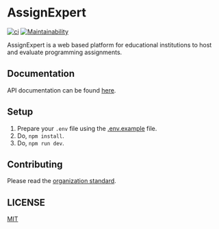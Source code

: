 # AssignExpert

[![ci](https://github.com/assignexpert/assignexpert/actions/workflows/ci.yaml/badge.svg)](https://github.com/viveknathani/collector/actions/workflows/deploy.yaml) [![Maintainability](https://api.codeclimate.com/v1/badges/d91e2e6f0a8a13886618/maintainability)](https://codeclimate.com/github/assignexpert/assignexpert/maintainability) 

AssignExpert is a web based platform for educational institutions to host and evaluate programming assignments. 

## Documentation 

API documentation can be found [here](https://assignexpert.github.io/assignexpert/). 

## Setup

1. Prepare your `.env` file using the [.env.example](/.env.example) file. 
2. Do, `npm install`. 
3. Do, `npm run dev`. 

## Contributing

Please read the [organization standard](https://github.com/assignexpert/standard). 

## LICENSE

[MIT](./LICENSE) 
